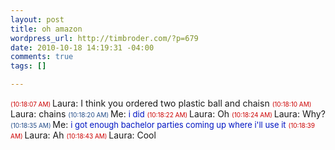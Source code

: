```yaml
--- 
layout: post
title: oh amazon
wordpress_url: http://timbroder.com/?p=679
date: 2010-10-18 14:19:31 -04:00
comments: true
tags: []

---
```

<span style="font-size: x-small;"><span style="color: #cc0000;">(10:18:07 AM) </span></span>Laura: I think you ordered two plastic ball and chaisn
<span style="font-size: x-small;"><span style="color: #cc0000;">(10:18:10 AM) </span></span>Laura: chains
<span style="font-size: x-small;"><span style="color: #204a87;">(10:18:20 AM) </span></span>Me: <span style="font-size: small;"><span style="color: #0015c3;">i did</span></span>
<span style="font-size: x-small;"><span style="color: #cc0000;">(10:18:22 AM) </span></span>Laura: Oh
<span style="font-size: x-small;"><span style="color: #cc0000;">(10:18:24 AM) </span></span>Laura: Why?
<span style="font-size: x-small;"><span style="color: #204a87;">(10:18:35 AM) </span></span>Me: <span style="font-size: small;"><span style="color: #0015c3;">i got enough bachelor parties coming up where i'll use it</span></span>
<span style="font-size: x-small;"><span style="color: #cc0000;">(10:18:39 AM) </span></span>Laura: Ah
<span style="font-size: x-small;"><span style="color: #cc0000;">(10:18:43 AM) </span></span>Laura: Cool
